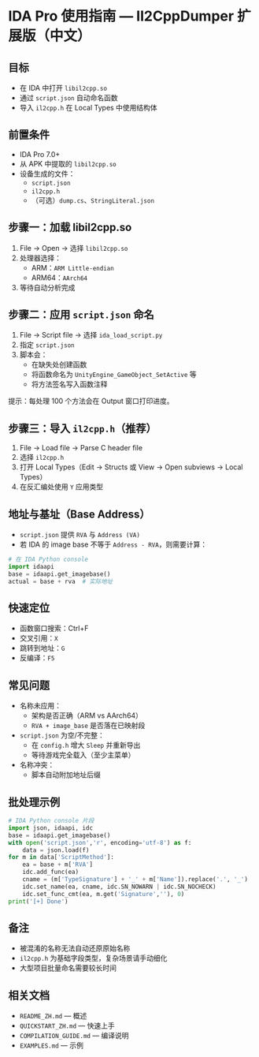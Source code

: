 # IDA Pro 使用指南 — Il2CppDumper 扩展版（中文）

## 目标
- 在 IDA 中打开 `libil2cpp.so`
- 通过 `script.json` 自动命名函数
- 导入 `il2cpp.h` 在 Local Types 中使用结构体

## 前置条件
- IDA Pro 7.0+
- 从 APK 中提取的 `libil2cpp.so`
- 设备生成的文件：
  - `script.json`
  - `il2cpp.h`
  - （可选）`dump.cs`、`StringLiteral.json`

## 步骤一：加载 libil2cpp.so
1. File → Open → 选择 `libil2cpp.so`
2. 处理器选择：
   - ARM：`ARM Little-endian`
   - ARM64：`AArch64`
3. 等待自动分析完成

## 步骤二：应用 `script.json` 命名
1. File → Script file → 选择 `ida_load_script.py`
2. 指定 `script.json`
3. 脚本会：
   - 在缺失处创建函数
   - 将函数命名为 `UnityEngine_GameObject_SetActive` 等
   - 将方法签名写入函数注释

提示：每处理 100 个方法会在 Output 窗口打印进度。

## 步骤三：导入 `il2cpp.h`（推荐）
1. File → Load file → Parse C header file
2. 选择 `il2cpp.h`
3. 打开 Local Types（Edit → Structs 或 View → Open subviews → Local Types）
4. 在反汇编处使用 `Y` 应用类型

## 地址与基址（Base Address）
- `script.json` 提供 `RVA` 与 `Address (VA)`
- 若 IDA 的 image base 不等于 `Address - RVA`，则需要计算：
```python
# 在 IDA Python console
import idaapi
base = idaapi.get_imagebase()
actual = base + rva  # 实际地址
```

## 快速定位
- 函数窗口搜索：Ctrl+F
- 交叉引用：`X`
- 跳转到地址：`G`
- 反编译：`F5`

## 常见问题
- 名称未应用：
  - 架构是否正确（ARM vs AArch64）
  - `RVA + image_base` 是否落在已映射段
- `script.json` 为空/不完整：
  - 在 `config.h` 增大 `Sleep` 并重新导出
  - 等待游戏完全载入（至少主菜单）
- 名称冲突：
  - 脚本自动附加地址后缀

## 批处理示例
```python
# IDA Python console 片段
import json, idaapi, idc
base = idaapi.get_imagebase()
with open('script.json','r', encoding='utf-8') as f:
    data = json.load(f)
for m in data['ScriptMethod']:
    ea = base + m['RVA']
    idc.add_func(ea)
    cname = (m['TypeSignature'] + '_' + m['Name']).replace('.', '_')
    idc.set_name(ea, cname, idc.SN_NOWARN | idc.SN_NOCHECK)
    idc.set_func_cmt(ea, m.get('Signature',''), 0)
print('[+] Done')
```

## 备注
- 被混淆的名称无法自动还原原始名称
- `il2cpp.h` 为基础字段类型，复杂场景请手动细化
- 大型项目批量命名需要较长时间

## 相关文档
- `README_ZH.md` — 概述
- `QUICKSTART_ZH.md` — 快速上手
- `COMPILATION_GUIDE.md` — 编译说明
- `EXAMPLES.md` — 示例
